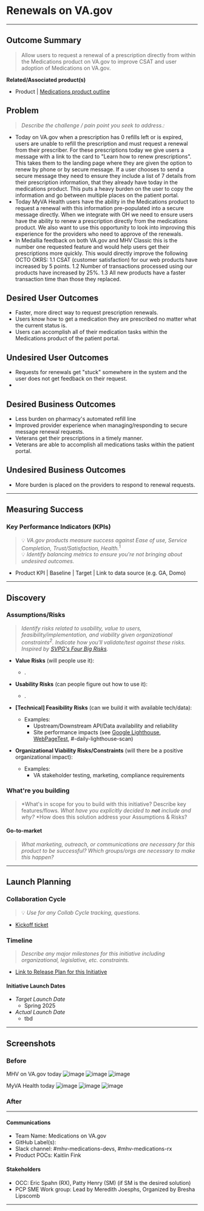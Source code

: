
# Renewals on VA.gov

---
## Outcome Summary
> Allow users to request a renewal of a prescription directly from within the Medications product on VA.gov to improve CSAT and user adoption of Medications on VA.gov. 

**Related/Associated product(s)**
- Product | [Medications product outline ](https://github.com/department-of-veterans-affairs/va.gov-team/tree/master/products/health-care/digital-health-modernization/mhv-to-va.gov/medications)

## Problem
> *Describe the challenge / pain point you seek to address.:* 
* Today on VA.gov when a prescription has 0 refills left or is expired, users are unable to refill the prescription and must request a renewal from their prescriber.  For these prescriptions today we give users a message with a link to the card to "Learn how to renew prescriptions".  This takes them to the landing page where they are given the option to renew by phone or by secure message.  If a user chooses to send a secure message they need to ensure they include a list of 7 details from their prescription information, that they already have today in the medications product.  This puts a heavy burden on the user to copy the information and go between multiple places on the patient portal.  
* Today MyVA Health users have the ability in the Medications product to request a renewal with this information pre-populated into a secure message directly.  When we integrate with OH we need to ensure users have the ability to renew a prescription directly from the medications product.  We also want to use this opportunity to look into improving this experience for the providers who need to approve of the renewals.
* In Medallia feedback on both VA.gov and MHV Classic this is the number one requested feature and would help users get their prescriptions more quickly.  This would directly improve the following OCTO OKRS: 1.1 CSAT (customer satisfaction) for our web products have increased by 5 points. 
1.2 Number of transactions processed using our products have increased by 25%. 
1.3 All new products have a faster transaction time than those they replaced. 


## Desired User Outcomes
- Faster, more direct way to request prescription renewals.  
- Users know how to get a medication they are prescribed no matter what the current status is.
- Users can accomplish all of their medication tasks within the Medications product of the patient portal.

## Undesired User Outcomes
- Requests for renewals get "stuck" somewhere in the system and the user does not get feedback on their request.
-
## Desired Business Outcomes
- Less burden on pharmacy's automated refill line
- Improved provider experience when managing/responding to secure message renewal requests. 
- Veterans get their prescriptions in a timely manner. 
- Veterans are able to accomplish all medications tasks within the patient portal.

## Undesired Business Outcomes
- More burden is placed on the providers to respond to renewal requests. 

---
## Measuring Success

### Key Performance Indicators (KPIs)
> 💡 *VA.gov products measure success against Ease of use, Service Completion, Trust/Satisfaction, Health.*<sup>1</sup>\
> 💡 *Identify balancing metrics to ensure you're not bringing about undesired outcomes.*

- Product KPI | Baseline | Target | Link to data source (e.g. GA, Domo)

---

## Discovery
### Assumptions/Risks
> *Identify risks related to usability, value to users, feasibility/implementation, and viability given organizational constraints<sup>2</sup>. 
> Indicate how you'll validate/test against these risks. Inspired by [SVPG's Four Big Risks](https://www.svpg.com/four-big-risks/).*

- **Value Risks** (will people use it): 
  - .
- **Usability Risks** (can people figure out how to use it):
  - .
- **[Technical] Feasibility Risks** (can we build it with available tech/data):
  - Examples:
    - Upstream/Downstream API/Data availability and reliability
    - Site performance impacts (see [Google Lighthouse](https://developers.google.com/web/tools/lighthouse), [WebPageTest](https://www.webpagetest.org/), #-daily-lighthouse-scan)
  
- **Organizational Viability Risks/Constraints** (will there be a positive organizational impact):
  - Examples: 
    - VA stakeholder testing, marketing, compliance requirements 

### What're you building
> *What's in scope for you to build with this initiative? Describe key features/flows. 
> *What have you explicitly decided to **not** include and why?*
> *How does this solution address your Assumptions & Risks?

#### Go-to-market 
> *What marketing, outreach, or communications are necessary for this product to be successful? Which groups/orgs are necessary to make this happen?*

--- 

## Launch Planning
### Collaboration Cycle
> 💡 *Use for any Collab Cycle tracking, questions.*

- [Kickoff ticket](https://github.com/department-of-veterans-affairs/va.gov-team/issues/93196)

### Timeline 
> *Describe any major milestones for this initiative including organizational, legislative, etc. constraints.*

* [Link to Release Plan for this Initiative](https://github.com/department-of-veterans-affairs/va.gov-team/blob/master/platform/product-management/release-plan-template.md)

#### Initiative Launch Dates
- *Target Launch Date*
  - Spring 2025
- *Actual Launch Date* 
  - tbd

---
   
## Screenshots

### Before
MHV on VA.gov today
![image](https://github.com/user-attachments/assets/ad701bf9-860c-4530-80a7-c898710c4516)
![image](https://github.com/user-attachments/assets/96073339-7262-4b40-81f0-0792a6566048)
![image](https://github.com/user-attachments/assets/d002b348-77ce-49a7-b694-7d91dc64a93d)

MyVA Health today 
![image](https://github.com/user-attachments/assets/81759577-522e-4715-9e8a-7f2e2d122df1)
![image](https://github.com/user-attachments/assets/dd18f890-2ec8-4663-8809-7301eb21e494)
![image](https://github.com/user-attachments/assets/dd819889-a295-49b6-8d7f-530e6bd705bd)

### After

---

#### Communications
- Team Name: Medications on VA.gov
- GitHub Label(s): 
- Slack channel: #mhv-medications-devs, #mhv-medications-rx
- Product POCs: Kaitlin Fink

#### Stakeholders
- OCC: Eric Spahn (RX), Patty Henry (SM) (if SM is the desired solution) 
- PCP SME Work group: Lead by Meredith Joesphs, Organized by Bresha Lipscomb

---
